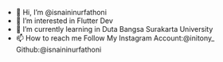 - 👋 Hi, I’m @isnaininurfathoni
- 👀 I’m interested in Flutter Dev
- 🌱 I’m currently learning in Duta Bangsa Surakarta University
- 📫 How to reach me Follow My Instagram Account:@initony_ Github:@isnaininurfathoni

<!---
isnaininurfathoni/isnaininurfathoni is a ✨ special ✨ repository because its `README.md` (this file) appears on your GitHub profile.
You can click the Preview link to take a look at your changes.
--->
